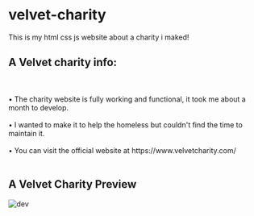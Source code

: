 # velvet-charity
This is my html css js website about a charity i maked!

## A Velvet charity info:

<br>
<br>
• The charity website is fully working and functional, it took me about a month to develop.
<br>
<br>
• I wanted to make it to help the homeless but couldn't find the time to maintain it.
<br>
<br>
• You can visit the official website at https://www.velvetcharity.com/
<br>
<br>

## A Velvet Charity Preview

![dev](https://github.com/qmze/velvet-charity/assets/168580309/b1affed2-56e9-4219-919b-0cd777a074c9)
